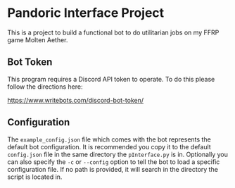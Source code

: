 # Pandoric Interface Project
This is a project to build a functional bot to do utilitarian jobs on my FFRP game Molten Aether.

## Bot Token
This program requires a Discord API token to operate.  To do this please follow the directions here:

https://www.writebots.com/discord-bot-token/

## Configuration
The `example_config.json` file which comes with the bot represents the default bot configuration.  It is recommended you copy it to the default `config.json` file in the same directory the `pInterface.py` is in.  Optionally you can also specify the `-c` or `--config` option to tell the bot to load a specific configuration file.  If no path is provided, it will search in the directory the script is located in.
